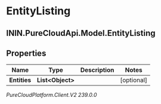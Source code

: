 # EntityListing

## ININ.PureCloudApi.Model.EntityListing

## Properties

|Name | Type | Description | Notes|
|------------ | ------------- | ------------- | -------------|
| **Entities** | **List&lt;Object&gt;** |  | [optional] |



_PureCloudPlatform.Client.V2 239.0.0_
